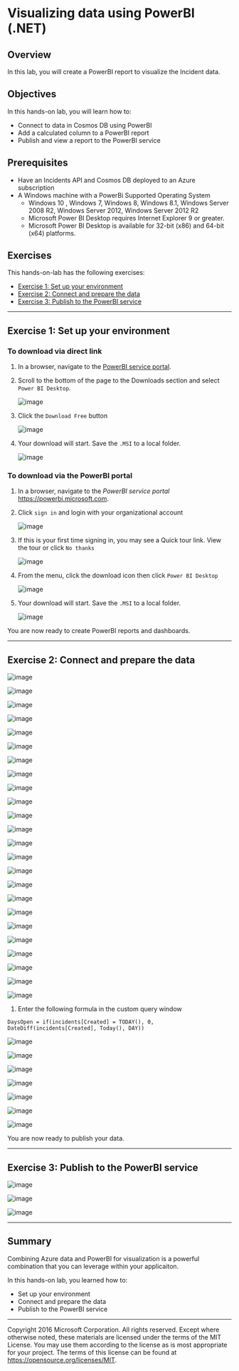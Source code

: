 # Visualizing data using PowerBI (.NET)

## Overview
In this lab, you will create a PowerBI report to visualize the Incident data.

## Objectives
In this hands-on lab, you will learn how to:
* Connect to data in Cosmos DB using PowerBI
* Add a calculated column to a PowerBI report
* Publish and view a report to the PowerBI service

## Prerequisites

* Have an Incidents API and Cosmos DB deployed to an Azure subscription
* A Windows machine with a PowerBi Supported Operating System
    - Windows 10 , Windows 7, Windows 8, Windows 8.1, Windows Server 2008 R2, Windows Server 2012, Windows Server 2012 R2
    - Microsoft Power BI Desktop requires Internet Explorer 9 or greater.
    - Microsoft Power BI Desktop is available for 32-bit (x86) and 64-bit (x64) platforms.

## Exercises
This hands-on-lab has the following exercises:
* [Exercise 1: Set up your environment](#ex1)
* [Exercise 2: Connect and prepare the data](#ex2)
* [Exercise 3: Publish to the PowerBI service](#ex3)

---
## Exercise 1: Set up your environment <a name="ex1"></a>

### To download via direct link

1. In a browser, navigate to the [PowerBI service portal](https://powerbi.microsoft.com).

1. Scroll to the bottom of the page to the Downloads section and select `Power BI Desktop`.

    ![image](./media/pbi-downloadlink.png)

1. Click the `Download Free` button

    ![image](./media/pbi-downloadfree.png)

1. Your download will start. Save the `.MSI` to a local folder.

    ![image](./media/pbi-downloadfromportal.png)


### To download via the PowerBI portal

1. In a browser, navigate to the *PowerBI service portal* https://powerbi.microsoft.com.

1. Click `sign in` and login with your organizational account

    ![image](./media/pbi-signin.png)

1. If this is your first time signing in, you may see a Quick tour link. View the tour or click `No thanks`

    ![image](./media/pbi-quicktour.png)

1. From the menu, click the download icon then click  `Power BI Desktop`

    ![image](./media/pbi-downloadfromportal.png)

1. Your download will start. Save the `.MSI` to a local folder.

    ![image](./media/pbi-localsave.png)


You are now ready to create PowerBI reports and dashboards.

---
## Exercise 2: Connect and prepare the data <a name="ex2"></a>

![image](./media/pbi-launch.png)

![image](./media/pbi-opendashboard.png)

![image](./media/pbi-dashboard-01.png)

![image](./media/pbi-dashboard-02.png)

![image](./media/pbi-dashboard-03.png)

![image](./media/pbi-dashboard-04.png)

![image](./media/pbi-dashboard-05.png)

![image](./media/pbi-dashboard-06.png)

![image](./media/pbi-dashboard-07.png)

![image](./media/pbi-dashboard-08.png)

![image](./media/pbi-dashboard-07.png)

![image](./media/pbi-dashboard-08.png)

![image](./media/pbi-dashboard-09.png)

![image](./media/pbi-dashboard-10.png)

![image](./media/pbi-dashboard-11.png)

![image](./media/pbi-dashboard-12.png)

![image](./media/pbi-dashboard-13.png)

![image](./media/pbi-dashboard-14.png)

![image](./media/pbi-dashboard-15.png)

![image](./media/pbi-dashboard-16.png)

![image](./media/pbi-dashboard-17.png)

![image](./media/pbi-dashboard-18.png)

![image](./media/pbi-dashboard-19.png)

![image](./media/pbi-dashboard-20.png)

1. Enter the following formula in the custom query window

```Excel
DaysOpen = if(incidents[Created] = TODAY(), 0, DateDiff(incidents[Created], Today(), DAY))
```

![image](./media/pbi-dashboard-21.png)

![image](./media/pbi-dashboard-22.png)

![image](./media/pbi-dashboard-23.png)

![image](./media/pbi-dashboard-24.png)

![image](./media/pbi-dashboard-25.png)

![image](./media/pbi-dashboard-26.png)

![image](./media/pbi-dashboard-27.png)

You are now ready to publish your data.

---
## Exercise 3: Publish to the PowerBI service <a name="ex3"></a>


![image](./media/pbi-dashboard-28.png)

![image](./media/pbi-dashboard-29.png)

![image](./media/pbi-dashboard-30.png)

---
## Summary
Combining Azure data and PowerBI for visualization is a powerful combination that you can leverage within your applicaiton.

In this hands-on lab, you learned how to:
* Set up your environment
* Connect and prepare the data
* Publish to the PowerBI service

---
Copyright 2016 Microsoft Corporation. All rights reserved. Except where otherwise noted, these materials are licensed under the terms of the MIT License. You may use them according to the license as is most appropriate for your project. The terms of this license can be found at https://opensource.org/licenses/MIT.